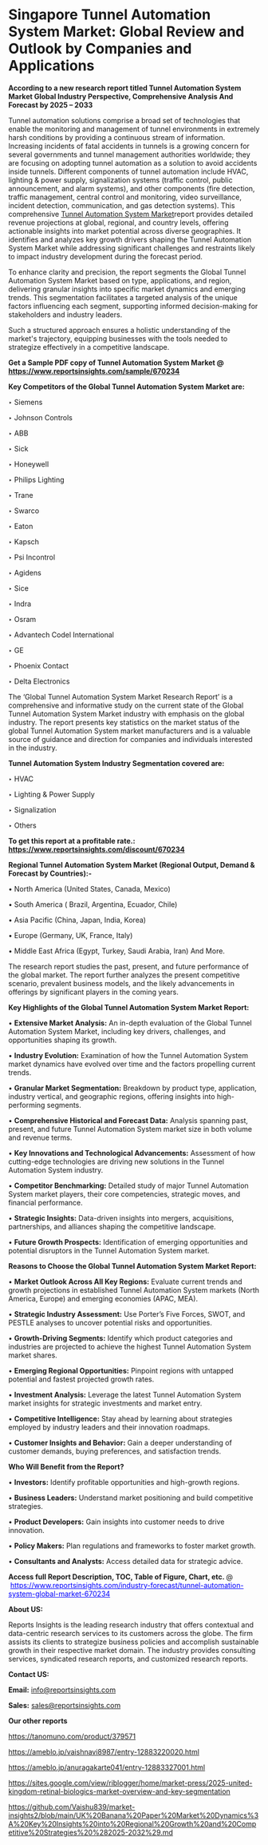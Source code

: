 # Singapore Tunnel Automation System Market: Global Review and Outlook by Companies and Applications

<strong>According to a new research report titled Tunnel Automation System Market Global Industry Perspective, Comprehensive Analysis And Forecast by 2025 – 2033</strong>

Tunnel automation solutions comprise a broad set of technologies that enable the monitoring and management of tunnel environments in extremely harsh conditions by providing a continuous stream of information. Increasing incidents of fatal accidents in tunnels is a growing concern for several governments and tunnel management authorities worldwide; they are focusing on adopting tunnel automation as a solution to avoid accidents inside tunnels. Different components of tunnel automation include HVAC, lighting & power supply, signalization systems (traffic control, public announcement, and alarm systems), and other components (fire detection, traffic management, central control and monitoring, video surveillance, incident detection, communication, and gas detection systems). This comprehensive <a href=https://www.reportsinsights.com/sample/670234>Tunnel Automation System Market</a>report provides detailed revenue projections at global, regional, and country levels, offering actionable insights into market potential across diverse geographies. It identifies and analyzes key growth drivers shaping the Tunnel Automation System Market while addressing significant challenges and restraints likely to impact industry development during the forecast period.

To enhance clarity and precision, the report segments the Global Tunnel Automation System Market based on type, applications, and region, delivering granular insights into specific market dynamics and emerging trends. This segmentation facilitates a targeted analysis of the unique factors influencing each segment, supporting informed decision-making for stakeholders and industry leaders.

Such a structured approach ensures a holistic understanding of the market's trajectory, equipping businesses with the tools needed to strategize effectively in a competitive landscape.

<strong>Get a Sample PDF copy of Tunnel Automation System Market </strong><strong>@<a href=https://www.reportsinsights.com/sample/670234 style=color:#0000ff;> https://www.reportsinsights.com/sample/670234</a></strong></font>

<strong>Key Competitors of the Global Tunnel Automation System Market are:</strong>

‣ Siemens

‣ Johnson Controls

‣ ABB

‣ Sick

‣ Honeywell

‣ Philips Lighting

‣ Trane

‣ Swarco

‣ Eaton

‣ Kapsch

‣ Psi Incontrol

‣ Agidens

‣ Sice

‣ Indra

‣ Osram

‣ Advantech Codel International

‣ GE

‣ Phoenix Contact

‣ Delta Electronics

The ‘Global Tunnel Automation System Market Research Report’ is a comprehensive and informative study on the current state of the Global Tunnel Automation System Market industry with emphasis on the global industry. The report presents key statistics on the market status of the global Tunnel Automation System market manufacturers and is a valuable source of guidance and direction for companies and individuals interested in the industry.

<strong>Tunnel Automation System Industry Segmentation covered are:</strong>

‣ HVAC

‣ Lighting & Power Supply

‣ Signalization

‣ Others

<strong>To get this report at a profitable rate.: <a href=https://www.reportsinsights.com/discount/670234 style=color:#0000ff;>https://www.reportsinsights.com/discount/670234</a></strong></font>

<strong>Regional Tunnel Automation System Market (Regional Output, Demand &amp; Forecast by Countries):-</strong>

• North America (United States, Canada, Mexico)

• South America ( Brazil, Argentina, Ecuador, Chile)

• Asia Pacific (China, Japan, India, Korea)

• Europe (Germany, UK, France, Italy)

• Middle East Africa (Egypt, Turkey, Saudi Arabia, Iran) And More.

The research report studies the past, present, and future performance of the global market. The report further analyzes the present competitive scenario, prevalent business models, and the likely advancements in offerings by significant players in the coming years.

<strong>Key Highlights of the Global Tunnel Automation System Market Report:</strong>

• <strong>Extensive Market Analysis:</strong> An in-depth evaluation of the Global Tunnel Automation System Market, including key drivers, challenges, and opportunities shaping its growth.

• <strong>Industry Evolution:</strong> Examination of how the Tunnel Automation System market dynamics have evolved over time and the factors propelling current trends.

• <strong>Granular Market Segmentation:</strong> Breakdown by product type, application, industry vertical, and geographic regions, offering insights into high-performing segments.

• <strong>Comprehensive Historical and Forecast Data:</strong> Analysis spanning past, present, and future Tunnel Automation System market size in both volume and revenue terms.

• <strong>Key Innovations and Technological Advancements:</strong> Assessment of how cutting-edge technologies are driving new solutions in the Tunnel Automation System industry.

• <strong>Competitor Benchmarking:</strong> Detailed study of major Tunnel Automation System market players, their core competencies, strategic moves, and financial performance.

• <strong>Strategic Insights:</strong> Data-driven insights into mergers, acquisitions, partnerships, and alliances shaping the competitive landscape.

• <strong>Future Growth Prospects:</strong> Identification of emerging opportunities and potential disruptors in the Tunnel Automation System market.

<strong>Reasons to Choose the Global Tunnel Automation System Market Report:</strong>

• <strong>Market Outlook Across All Key Regions:</strong> Evaluate current trends and growth projections in established Tunnel Automation System markets (North America, Europe) and emerging economies (APAC, MEA).

• <strong>Strategic Industry Assessment:</strong> Use Porter’s Five Forces, SWOT, and PESTLE analyses to uncover potential risks and opportunities.

• <strong>Growth-Driving Segments:</strong> Identify which product categories and industries are projected to achieve the highest Tunnel Automation System market shares.

• <strong>Emerging Regional Opportunities:</strong> Pinpoint regions with untapped potential and fastest projected growth rates.

• <strong>Investment Analysis:</strong> Leverage the latest Tunnel Automation System market insights for strategic investments and market entry.

• <strong>Competitive Intelligence:</strong> Stay ahead by learning about strategies employed by industry leaders and their innovation roadmaps.

• <strong>Customer Insights and Behavior:</strong> Gain a deeper understanding of customer demands, buying preferences, and satisfaction trends.

<strong>Who Will Benefit from the Report?</strong>

• <strong>Investors:</strong> Identify profitable opportunities and high-growth regions.

• <strong>Business Leaders:</strong> Understand market positioning and build competitive strategies.

• <strong>Product Developers:</strong> Gain insights into customer needs to drive innovation.

• <strong>Policy Makers:</strong> Plan regulations and frameworks to foster market growth.

• <strong>Consultants and Analysts:</strong> Access detailed data for strategic advice.
</ul>
<strong>Access full Report Description, TOC, Table of Figure, Chart, etc. </strong>@  <a href=https://www.reportsinsights.com/industry-forecast/tunnel-automation-system-global-market-670234 style=color:#0000ff;>https://www.reportsinsights.com/industry-forecast/tunnel-automation-system-global-market-670234</a></font>

<strong><strong>About US</strong>:</strong>

Reports Insights is the leading research industry that offers contextual and data-centric research services to its customers across the globe. The firm assists its clients to strategize business policies and accomplish sustainable growth in their respective market domain. The industry provides consulting services, syndicated research reports, and customized research reports.

<strong>Contact US:</strong>

<p class=""""><b>Email:</b> <a href=mailto:info@reportsinsights.com>info@reportsinsights.com</a></p>
<p class=""""><b>Sales:</b> <a href=mailto:sales@reportsinsights.com>sales@reportsinsights.com</a></p>

<strong>Our other reports</strong>

<a href=https://tanomuno.com/product/379571>https://tanomuno.com/product/379571</a>

<a href=https://ameblo.jp/vaishnavi8987/entry-12883220020.html>https://ameblo.jp/vaishnavi8987/entry-12883220020.html</a>

<a href=https://ameblo.jp/anuragakarte041/entry-12883327001.html>https://ameblo.jp/anuragakarte041/entry-12883327001.html</a>

<a href=https://sites.google.com/view/riblogger/home/market-press/2025-united-kingdom-retinal-biologics-market-overview-and-key-segmentation>https://sites.google.com/view/riblogger/home/market-press/2025-united-kingdom-retinal-biologics-market-overview-and-key-segmentation</a>

<a href=https://github.com/Vaishu839/market-insights2/blob/main/UK%20Banana%20Paper%20Market%20Dynamics%3A%20Key%20Insights%20into%20Regional%20Growth%20and%20Competitive%20Strategies%20%282025-2032%29.md>https://github.com/Vaishu839/market-insights2/blob/main/UK%20Banana%20Paper%20Market%20Dynamics%3A%20Key%20Insights%20into%20Regional%20Growth%20and%20Competitive%20Strategies%20%282025-2032%29.md</a>
